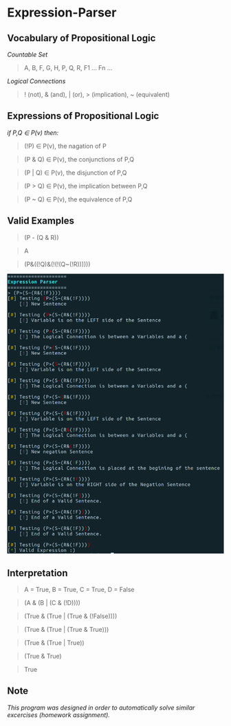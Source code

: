 # Expression-Parser

## Vocabulary of Propositional Logic

*Countable Set*
> A, B, F, G, H, P, Q, R, F1 ... Fn ...

*Logical Connections*
> ! (not), & (and), | (or), > (implication), ~ (equivalent)

## Expressions of Propositional Logic
*if P,Q ∈ P(v) then:*

> (!P) ∈ P(v), the nagation of P

> (P & Q) ∈ P(v), the conjunctions of P,Q

> (P | Q) ∈ P(v), the disjunction of P,Q

> (P > Q) ∈ P(v), the implication between P,Q

> (P ~ Q) ∈ P(v), the equivalence of P,Q

## Valid Examples
> (P - (Q & R))

> A

> (P&((!Q)&(!(!(Q~(!R))))))

![first exmaple](https://raw.githubusercontent.com/Fineas/Expression-Parser/master/img/example1.png)

## Interpretation

> A = True, B = True, C = True, D = False

> (A & (B | (C & (!D))))

> (True & (True | (True & (!False))))

> (True & (True | (True & True)))

> (True & (True | True))

> (True & True)

> True

## Note
*This program was designed in order to automatically solve similar excercises (homework assignment).*  
